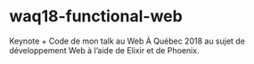 # waq18-functional-web
Keynote + Code de mon talk au Web À Québec 2018 au sujet de développement Web à l’aide de Elixir et de Phoenix.
